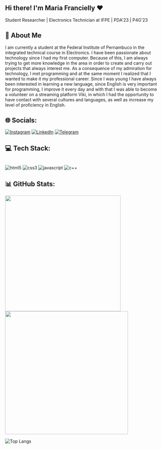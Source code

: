 ## Hi there! I'm Maria Francielly ❤️

Student Researcher | Electronics Technician at IFPE | PDA'23 | P4G'23

## 📖 About Me

I am currently a student at the Federal Institute of Pernambuco in the integrated technical course in Electronics. I have been passionate about technology since I had my first computer. Because of this, I am always trying to get more knowledge in the area in order to create and carry out projects that always interest me. As a consequence of my admiration for technology, I met programming and at the same moment I realized that I wanted to make it my professional career. Since I was young I have always been interested in learning a new language, since English is very important for programming, I improve it every day and with that I was able to become a volunteer on a streaming platform Viki, in which I had the opportunity to have contact with several cultures and languages, as well as increase my level of proficiency in English.

## 🌐 Socials:

[![Instagram](https://img.shields.io/badge/Instagram-E4405F?style=for-the-badge&logo=instagram&logoColor=white)](https://www.instagram.com/frananisio/)
[![LinkedIn](https://img.shields.io/badge/LinkedIn-0077B5?style=for-the-badge&logo=linkedin&logoColor=white)](https://www.linkedin.com/in/maria-francielly-602964217/)
[![Telegram](https://img.shields.io/badge/Telegram-2CA5E0?style=for-the-badge&logo=telegram&logoColor=white)](https://t.me/frananisio1)

## 💻 Tech Stack:

<div style="display: inline_block"><br/>
    <img align-items="center" alt="html5" src="https://img.shields.io/badge/HTML5-E34F26?style=for-the-badge&logo=html5&logoColor=white"/>
    <img align-items="center" alt="css3" src="https://img.shields.io/badge/CSS3-1572B6?style=for-the-badge&logo=css3&logoColor=white"/>
    <img align-items="center" alt="javascript" src="https://img.shields.io/badge/JavaScript-323330?style=for-the-badge&logo=javascript&logoColor=F7DF1E"/>
    <img align-items="center" alt="c++" src="https://img.shields.io/badge/C%2B%2B-00599C?style=for-the-badge&logo=c%2B%2B&logoColor=white"/>
</div>

## 📊 GitHub Stats:

<img src="https://github-readme-stats.vercel.app/api?username=frananisio&show_icons=true&theme=dracula" width=376px/>  <img src="https://github-readme-streak-stats.herokuapp.com/?user=frananisio&theme=dracula&hide_border=false"  width="400px" />

![Top Langs](https://github-readme-stats.vercel.app/api/top-langs/?username=frananisio&theme=dracula&layout=compact)
